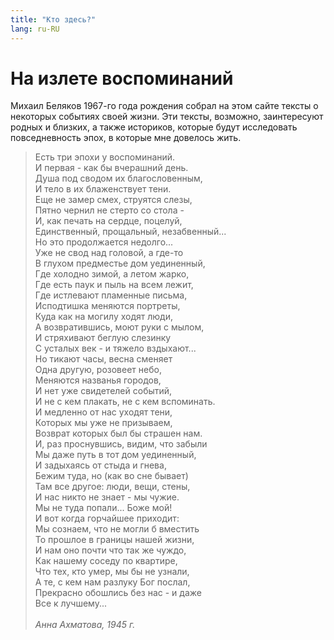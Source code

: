 ```yaml
---
title: "Кто здесь?"
lang: ru-RU
---
```

# На излете воспоминаний

Михаил Беляков 1967-го года рождения  собрал на этом сайте тексты о некоторых событиях своей жизни. Эти тексты, возможно, заинтересуют родных и близких, а также историков, которые будут исследовать повседневность эпох, в которые мне довелось жить. 

>   Есть три эпохи у воспоминаний.<br>
    И первая - как бы вчерашний день.<br>
    Душа под сводом их благословенным,<br>
    И тело в их блаженствует тени.<br>
    Еще не замер смех, струятся слезы, <br>
    Пятно чернил не стерто со стола - <br>
    И, как печать на сердце, поцелуй, <br>
    Единственный, прощальный, незабвенный...<br>
    Но это продолжается недолго...<br>
    Уже не свод над головой, а где-то<br>
    В глухом предместье дом уединенный,<br>
    Где холодно зимой, а летом жарко, <br>
    Где есть паук и пыль на всем лежит, <br>
    Где истлевают пламенные письма,<br>
    Исподтишка меняются портреты,<br>
    Куда как на могилу ходят люди,<br>
    А возвратившись, моют руки с мылом,<br>
    И стряхивают беглую слезинку<br>
    С усталых век - и тяжело вздыхают...<br>
    Но тикают часы, весна сменяет<br>
    Одна другую, розовеет небо, <br>
    Меняются названья городов,<br>
    И нет уже свидетелей событий,<br>
    И не с кем плакать, не с кем вспоминать.<br>
    И медленно от нас уходят тени,<br>
    Которых мы уже не призываем,<br>
    Возврат которых был бы страшен нам.<br>
    И, раз проснувшись, видим, что забыли<br>
    Мы даже путь в тот дом уединенный,<br>
    И задыхаясь от стыда и гнева,<br>
    Бежим туда, но (как во сне бывает)<br>
    Там все другое: люди, вещи, стены,<br>
    И нас никто не знает - мы чужие.<br>
    Мы не туда попали... Боже мой!<br>
    И вот когда горчайшее приходит:<br>
    Мы сознаем, что не могли б вместить<br>
    То прошлое в границы нашей жизни,<br>
    И нам оно почти что так же чуждо,<br>
    Как нашему соседу по квартире,<br>
    Что тех, кто умер, мы бы не узнали,<br>
    А те, с кем нам разлуку Бог послал, <br>
    Прекрасно обошлись без нас - и даже<br>
    Все к лучшему...<br><br>
    _Анна Ахматова, 1945 г._
